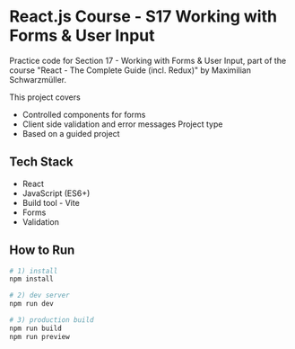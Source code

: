 # React.js Course - S17 Working with Forms & User Input

Practice code for Section 17 - Working with Forms & User Input, part of the course "React - The Complete Guide (incl. Redux)" by Maximilian Schwarzmüller.

This project covers
- Controlled components for forms
- Client side validation and error messages
Project type
- Based on a guided project

## Tech Stack
- React
- JavaScript (ES6+)
- Build tool - Vite
- Forms
- Validation
## How to Run

```bash
# 1) install
npm install

# 2) dev server
npm run dev

# 3) production build
npm run build
npm run preview
```